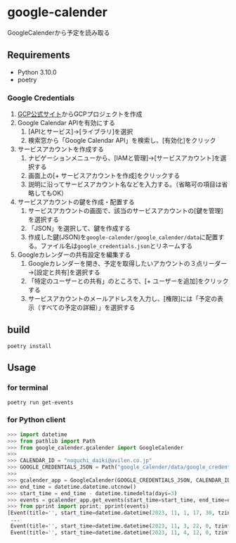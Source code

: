 # google-calender

GoogleCalenderから予定を読み取る

## Requirements

- Python 3.10.0
- poetry

### Google Credentials

1. [GCP公式サイト](https://console.cloud.google.com/welcome?hl=ja&project=jobcan-404108)からGCPプロジェクトを作成
1. Google Calendar APIを有効にする
    1. [APIとサービス]→[ライブラリ]を選択
    1. 検索窓から「Google Calendar API」を検索し、[有効化]をクリック
1. サービスアカウントを作成する
    1. ナビゲーションメニューから、[IAMと管理]→[サービスアカウント]を選択する
    1. 画面上の[+ サービスアカウントを作成]をクリックする
    1. 説明に沿ってサービスアカウント名などを入力する。（省略可の項目は省略してもOK）
1. サービスアカウントの鍵を作成・配置する
    1. サービスアカウントの画面で、該当のサービスアカウントの[鍵を管理]を選択する
    1. 「JSON」を選択して、鍵を作成する
    1. 作成した鍵(JSON)を`google-calender/google_calender/data`に配置する。ファイル名は`google_credentials.json`とリネームする
1. Googleカレンダーの共有設定を編集する
    1. Googleカレンダーを開き、予定を取得したいアカウントの３点リーダー→[設定と共有]を選択する
    1. 「特定のユーザーとの共有」のところで、[+ ユーザーを追加]をクリックする
    1. サービスアカウントのメールアドレスを入力し、[権限]には「予定の表示（すべての予定の詳細）」を選択する

## build

`poetry install`

## Usage

### for terminal

`poetry run get-events`

### for Python client

```python
>>> import datetime
>>> from pathlib import Path
>>> from google_calender.gcalender import GoogleCalender
>>> 
>>> CALENDAR_ID = "noguchi_daiki@avilen.co.jp"
>>> GOOGLE_CREDENTIALS_JSON = Path("google_calender/data/google_credentials.json")
>>>
>>> gcalender_app = GoogleCalender(GOOGLE_CREDENTIALS_JSON, CALENDAR_ID)
>>> end_time = datetime.datetime.utcnow()
>>> start_time = end_time - datetime.timedelta(days=3)
>>> events = gcalender_app.get_events(start_time=start_time, end_time=end_time)
>>> from pprint import pprint; pprint(events)
[Event(title='', start_time=datetime.datetime(2023, 11, 1, 17, 30, tzinfo=TzInfo(+09:00)), end_time=datetime.datetime(2023, 11, 1, 20, 0, tzinfo=TzInfo(+09:00))),
 ...
 Event(title='', start_time=datetime.datetime(2023, 11, 3, 22, 0, tzinfo=TzInfo(+09:00)), end_time=datetime.datetime(2023, 11, 3, 22, 30, tzinfo=TzInfo(+09:00))),
 Event(title='', start_time=datetime.datetime(2023, 11, 4, 12, 0, tzinfo=TzInfo(+09:00)), end_time=datetime.datetime(2023, 11, 4, 13, 0, tzinfo=TzInfo(+09:00)))]
```
